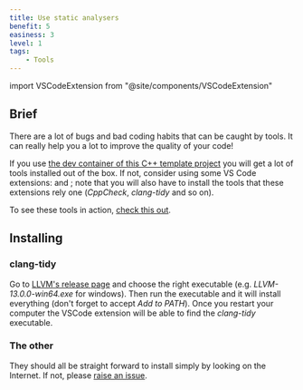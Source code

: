 ```yaml
---
title: Use static analysers
benefit: 5
easiness: 3
level: 1
tags:
    - Tools
---
```

import VSCodeExtension from "@site/components/VSCodeExtension"

## Brief

There are a lot of bugs and bad coding habits that can be caught by tools. It can really help you a lot to improve the quality of your code!

If you use [the dev container of this C++ template project](https://github.com/JulesFouchy/Simple-Cpp-Setup) you will get a lot of tools installed out of the box. If not, consider using some VS Code extensions: <VSCodeExtension id="jbenden.c-cpp-flylint"/> and <VSCodeExtension id="notskm.clang-tidy"/>; note that you will also have to install the tools that these extensions rely one (*CppCheck*, *clang-tidy* and so on).

To see these tools in action, [check this out](https://youtu.be/juJaaCf_yKc).

## Installing

### clang-tidy

Go to [LLVM's release page](https://github.com/llvm/llvm-project/releases/latest) and choose the right executable (e.g. *LLVM-13.0.0-win64.exe* for windows). Then run the executable and it will install everything (don't forget to accept *Add to PATH*). Once you restart your computer the VSCode extension will be able to find the *clang-tidy* executable.

### The other

They should all be straight forward to install simply by looking on the Internet. If not, please [raise an issue](https://github.com/JulesFouchy/Learn--Clean-Code-With-Cpp/issues/new/choose).